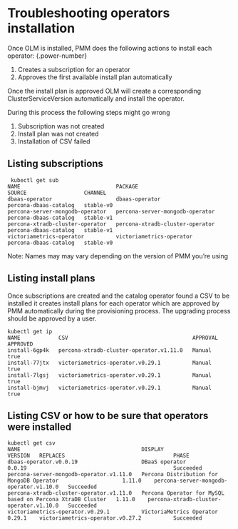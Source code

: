 # Troubleshooting operators installation

Once OLM is installed, PMM does the following actions to install each operator:
{.power-number}

1. Creates a subscription for an operator
2. Approves the first available install plan automatically

Once the install plan is approved OLM will create a corresponding ClusterServiceVersion automatically and install the operator.

During this process the following steps might go wrong

1. Subscription was not created
2. Install plan was not created
3. Installation of CSV failed

## Listing subscriptions

```
 kubectl get sub
NAME                              PACKAGE                           SOURCE                  CHANNEL
dbaas-operator                    dbaas-operator                    percona-dbaas-catalog   stable-v0
percona-server-mongodb-operator   percona-server-mongodb-operator   percona-dbaas-catalog   stable-v1
percona-xtradb-cluster-operator   percona-xtradb-cluster-operator   percona-dbaas-catalog   stable-v1
victoriametrics-operator          victoriametrics-operator          percona-dbaas-catalog   stable-v0
```
Note: Names may may vary depending on the version of PMM you’re using

## Listing install plans

Once subscriptions are created and the catalog operator found a CSV to be installed it creates install plans for each operator which are approved by PMM automatically during the provisioning process. The upgrading process should be approved by a user.

```
kubectl get ip
NAME            CSV                                       APPROVAL   APPROVED
install-6gp4k   percona-xtradb-cluster-operator.v1.11.0   Manual     true
install-77jtx   victoriametrics-operator.v0.29.1          Manual     true
install-7lgsj   victoriametrics-operator.v0.29.1          Manual     true
install-bjmvj   victoriametrics-operator.v0.29.1          Manual     true
```

## Listing CSV or how to be sure that operators were installed

```
kubectl get csv
NAME                                      DISPLAY                                                      VERSION   REPLACES                                  PHASE
dbaas-operator.v0.0.19                    DBaaS operator                                               0.0.19                                              Succeeded
percona-server-mongodb-operator.v1.11.0   Percona Distribution for MongoDB Operator                    1.11.0    percona-server-mongodb-operator.v1.10.0   Succeeded
percona-xtradb-cluster-operator.v1.11.0   Percona Operator for MySQL based on Percona XtraDB Cluster   1.11.0    percona-xtradb-cluster-operator.v1.10.0   Succeeded
victoriametrics-operator.v0.29.1          VictoriaMetrics Operator                                     0.29.1    victoriametrics-operator.v0.27.2          Succeeded
```



